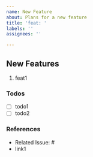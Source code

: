 ```yaml
---
name: New Feature
about: Plans for a new feature
title: 'feat: '
labels: ''
assignees: ''

---
```


## New Features

1. feat1

### Todos

- [ ] todo1
- [ ] todo2

### References
- Related Issue: #
- link1
